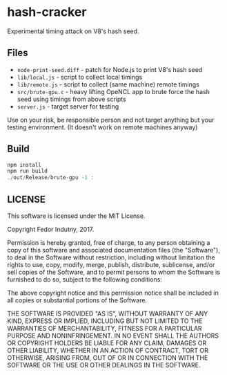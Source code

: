 # hash-cracker

Experimental timing attack on V8's hash seed.

## Files

* `node-print-seed.diff` - patch for Node.js to print V8's hash seed
* `lib/local.js` - script to collect local timings
* `lib/remote.js` - script to collect (same machine) remote timings
* `src/brute-gpu.c` - heavy lifting OpeNCL app to brute force the hash seed
  using timings from above scripts
* `server.js` - target server for testing

Use on your risk, be responsible person and not target anything but your testing
environment. (It doesn't work on remote machines anyway)

## Build

```js
npm install
npm run build
./out/Release/brute-gpu -1 :
```

## LICENSE

This software is licensed under the MIT License.

Copyright Fedor Indutny, 2017.

Permission is hereby granted, free of charge, to any person obtaining a
copy of this software and associated documentation files (the
"Software"), to deal in the Software without restriction, including
without limitation the rights to use, copy, modify, merge, publish,
distribute, sublicense, and/or sell copies of the Software, and to permit
persons to whom the Software is furnished to do so, subject to the
following conditions:

The above copyright notice and this permission notice shall be included
in all copies or substantial portions of the Software.

THE SOFTWARE IS PROVIDED "AS IS", WITHOUT WARRANTY OF ANY KIND, EXPRESS
OR IMPLIED, INCLUDING BUT NOT LIMITED TO THE WARRANTIES OF
MERCHANTABILITY, FITNESS FOR A PARTICULAR PURPOSE AND NONINFRINGEMENT. IN
NO EVENT SHALL THE AUTHORS OR COPYRIGHT HOLDERS BE LIABLE FOR ANY CLAIM,
DAMAGES OR OTHER LIABILITY, WHETHER IN AN ACTION OF CONTRACT, TORT OR
OTHERWISE, ARISING FROM, OUT OF OR IN CONNECTION WITH THE SOFTWARE OR THE
USE OR OTHER DEALINGS IN THE SOFTWARE.

